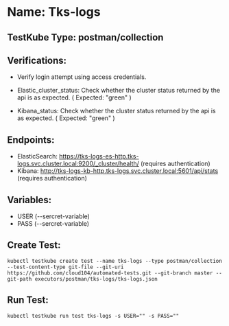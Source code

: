 # Name: Tks-logs

## TestKube Type: postman/collection

## Verifications:

- Verify login attempt using access credentials.

- Elastic_cluster_status: Check whether the cluster status returned by the api is as expected. ( Expected: "green" )
 
- Kibana_status: Check whether the cluster status returned by the api is as expected. ( Expected: "green" )


## Endpoints:

- ElasticSearch: https://tks-logs-es-http.tks-logs.svc.cluster.local:9200/_cluster/health/ (requires authentication)
- Kibana: http://tks-logs-kb-http.tks-logs.svc.cluster.local:5601/api/stats (requires authentication)

## Variables:

- USER (--sercret-variable)
- PASS (--sercret-variable)


## Create Test:

```
kubectl testkube create test --name tks-logs --type postman/collection --test-content-type git-file --git-uri https://github.com/cloud104/automated-tests.git --git-branch master --git-path executors/postman/tks-logs/tks-logs.json
```

## Run Test:

```
kubectl testkube run test tks-logs -s USER="" -s PASS="" 
```
